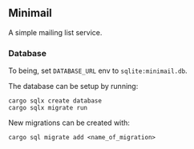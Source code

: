 ## Minimail

A simple mailing list service.

### Database

To being, set `DATABASE_URL` env to `sqlite:minimail.db`.

The database can be setup by running:
```
cargo sqlx create database
cargo sqlx migrate run
```

New migrations can be created with:
```
cargo sql migrate add <name_of_migration>
```
